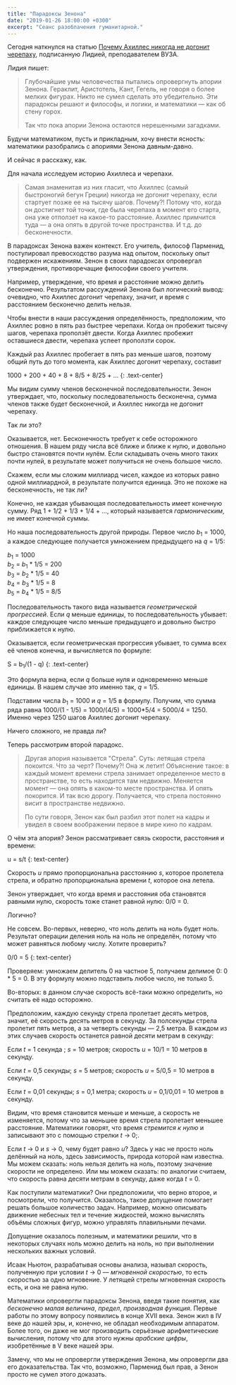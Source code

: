 ```yaml
---
title: "Парадоксы Зенона"
date: "2019-01-26 18:00:00 +0300"
excerpt: "Сеанс разоблачения гуманитарной."
---
```


Сегодня наткнулся на статью [Почему Ахиллес никогда не догонит черепаху](https://zen.yandex.ru/media/lidprevuz/pochemu-ahilles-nikogda-ne-dogonit-cherepahu-pro-znamenitye-aporii-zenona-5c442f7191c33f00ad5cbd70), подписанную Лидией, преподавателем ВУЗА.

Лидия пишет:

> Глубочайшие умы человечества пытались опровергнуть апории Зенона. Гераклит, Аристотель, Кант, Гегель, не говоря о более мелких фигурах. Никто не сумел сделать это убедительно. Эти парадоксы решают и философы, и логики, и математики&nbsp;&mdash; как об стену горох.
>
> Так что пока апории Зенона остаются нерешенными загадками.

Будучи математиком, пусть и прикладным, хочу внести ясность: математики разобрались с апориями Зенона давным-давно.

И сейчас я расскажу, как.

Для начала исследуем историю Ахиллеса и черепахи.

> Самая знаменитая из них гласит, что Ахиллес (самый быстроногий бегун Греции) никогда не догонит черепаху, если стартует позже ее на тысячу шагов. Почему?! Потому что, когда он достигнет той точки, где была черепаха в момент его старта, она уже отползет на какое-то расстояние. Ахиллес примчится туда&nbsp;&mdash; а она опять в другой точке пространства. И т.д. до бесконечности.

В парадоксах Зенона важен контекст. Его учитель, философ Парменид, постулировал превосходство разума над опытом, поскольку опыт подвержен искажениям. Зенон в своих парадоксах опровергал утверждения, противоречащие философии своего учителя.

Например, утверждение, что время и расстояние можно делить бесконечно. Результатом рассуждений Зенона был логический вывод: очевидно, что Ахиллес догонит черепаху, значит, и время с расстоянием бесконечно делить нельзя.

Чтобы внести в наши рассуждения определённость, предположим, что Ахиллес ровно в пять раз быстрее черепахи. Когда он пробежит тысячу шагов, черепаха проползёт двести. Когда Ахиллес пробежит оставшиеся двести, черепаха успеет проползти сорок.

Каждый раз Ахиллес пробегает в пять раз меньше шагов, поэтому общий путь до того момента, как Ахиллес догонит черепаху, составит

1000 + 200 + 40 + 8 + 8/5 + 8/25 + &hellip;
{: .text-center}

Мы видим сумму членов бесконечной последовательности. Зенон утверждает, что, поскольку последовательность бесконечна, сумма членов также будет бесконечной, и Ахиллес никогда не догонит черепаху.

Так ли это?

Оказывается, нет. Бесконечность требует к себе осторожного отношения. В нашем ряду числа всё ближе и ближе к нулю, и довольно быстро становятся почти нулём. Если складывать очень много таких почти нулей, в результате может получиться не очень большое число.

Скажем, если мы сложим миллиард чисел, каждое из которых равно одной миллиардной, в результате получится единица. Это не похоже на бесконечность, не так ли?

Конечно, не каждая убывающая последовательность имеет конечную сумму. Ряд 1 + 1/2 + 1/3 + 1/4 + &hellip;, который называется *гармоническим*, не имеет конечной суммы.

Но наша последовательность другой природы. Первое число *b*<sub>1</sub> = 1000, а каждое следующее получается умножением предыдущего на *q* = 1/5:

*b*<sub>1</sub> = 1000<br />
*b*<sub>2</sub> = *b*<sub>1</sub> * 1/5 = 200<br />
*b*<sub>3</sub> = *b*<sub>2</sub> * 1/5 = 40<br />
*b*<sub>4</sub> = *b*<sub>3</sub> * 1/5 = 8<br />
*b*<sub>5</sub> = *b*<sub>4</sub> * 1/5 = 8/5<br />

Последовательность такого вида называется *геометрической прогрессией*. Если *q* меньше единицы, то последовательность убывает: каждое следующее число меньше предыдущего и довольно быстро приближается к нулю.

Оказывается, если геометрическая прогрессия убывает, то сумма всех её членов конечна, и вычисляется по формуле:

S = b<sub>1</sub>/(1 - q)
{: .text-center}

Это формула верна, если *q* больше нуля и одновременно меньше единицы. В нашем случае это именно так, *q* = 1/5.

Подставим числа *b*<sub>1</sub> = 1000 и *q* = 1/5 в формулу. Получим, что сумма ряда равна 1000/(1 - 1/5) = 1000/(4/5) = 1000*5/4 = 5000/4 = 1250. Именно через 1250 шагов Ахиллес догонит черепаху.

Ничего сложного, не правда ли?

Теперь рассмотрим второй парадокс.

> Другая апория называется "Стрела". Суть: летящая стрела покоится. Что за черт? Почему?! Она ж летит! Объяснение такое: в каждый момент времени стрела занимает определенное место в пространстве, то есть находится там недвижно. Меняется момент&nbsp;&mdash; она опять в каком-то месте пространства. И опять покорится. И так всю дорогу. Получается, что стрела постоянно висит в пространстве недвижно.
>
> По сути говоря, Зенон как был разбил этот полет на кадры и увидел в своем воображении первое в мире кино по кадрам.

О чём эта апория? Зенон рассматривает связь скорости, расстояния и времени:

u = s/t
{: text-center}

Скорость *u* прямо пропорциональна расстоянию *s*, которое пролетела стрела, и обратно пропорциональна времени *t*, которое она летела.

Зенон утверждает, что когда время и расстояния оба становятся равными нулю, скорость тоже станет равной нулю: 0/0 = 0.

Логично?

Не совсем. Во-первых, неверно, что ноль делить на ноль будет ноль. Результат операции деления ноль на ноль не определён, потому что может равняться любому числу. Хотите проверить?

0/0 = 5
{: text-center}

Проверяем: умножаем делитель 0 на частное 5, получаем делимое 0: 0 * 5 = 0. В эту формулу можно подставить любое число, не только 5.

Во-вторых: в данном случае скорость всё-таки можно определить, но считать её надо осторожно. 

Предположим, каждую секунду стрела пролетает десять метров, значит, её скорость десять метров в секунду. За полсекунды стрела пролетит пять метров, а за четверть секунды&nbsp;&mdash; 2,5 метра. В каждом из этих случаев скорость останется равной десяти метрам в секунду:

Если *t* = 1 секунда ; *s* = 10 метров; скорость *u* = 10/1 = 10 метров в секунду.

Если *t* = 0,5 секунды; *s* = 5 метров; скорость *u* = 5/0,5 = 10 метров в секунду.

Если *t* = 0,01 секунды; *s* = 0,1 метра; скорость *u* = 0,1/0,01 = 10 метров в секунду.

Видим, что время становится меньше и меньше, а скорость не изменяется, потому что за меньшее время стрела пролетает меньшее расстояние. Математики говорят, что время *стремится к нулю* и записывают это с помощью стрелки *t* &rarr; 0;.

Если *t* &rarr; 0 и *s* &rarr; 0, чему будет равно *u*? Здесь у нас не просто ноль делённый на ноль, здесь зависимость, природа которой нам известна. Мы можем сказать: ноль нельзя делить на ноль, поэтому значение скорости не определено. Или мы можем сказать: по аналогии считаем, что скорость равна десяти метрам в секунду, даже когда *t* = 0.

Как поступили математики? Они предположили, что верно второе, и посмотрели, что получится. Оказалось, такое допущение помогает решать большое количество задач. Например, можно описывать движение небесных тел и течение жидкостей, можно вычислять объёмы сложных фигур, можно управлять плавильными печами.

Допущение оказалось полезным, и математики решили, что в некоторых случаях ноль можно делить на ноль, но при выполнении нескольких важных условий.

Исаак Ньютон, разрабатывая основы анализа, называл скорость, полученную при условии *t* &rarr; 0&nbsp;&mdash;
*мгновенной скоростью*, то есть скоростью за одно мгновение. У летящей стрелы мгновенная скорость есть, и она не равна нулю.

Математики опровергли парадоксы Зенона, введя такие понятия, как *бесконечно малая величина*, *предел*, *производная функция*. Первые работы по этому вопросу появились в конце XVII века. Зенон жил в IV веке до нашей эры, и, конечно, не обладал необходимым аппаратом. Более того, он даже не мог производить серьёзные арифметические вычисления, потому что для этого нужны *арабские цифры*, изобретённые в V веке нашей эры.

Замечу, что мы не опровергли утверждения Зенона, мы опровергли два его доказательства. Так что, возможно, Парменид был прав, а Зенон просто не сумел этого доказать.
